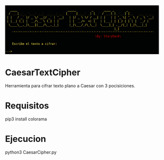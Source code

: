 ![](https://github.com/starydarkz/CaesarTextCipher/blob/main/image.png)
# CaesarTextCipher
Herramienta para cifrar texto plano a Caesar con 3 pocisiciones.


# Requisitos
pip3 install colorama


# Ejecucion
python3 CaesarCipher.py
